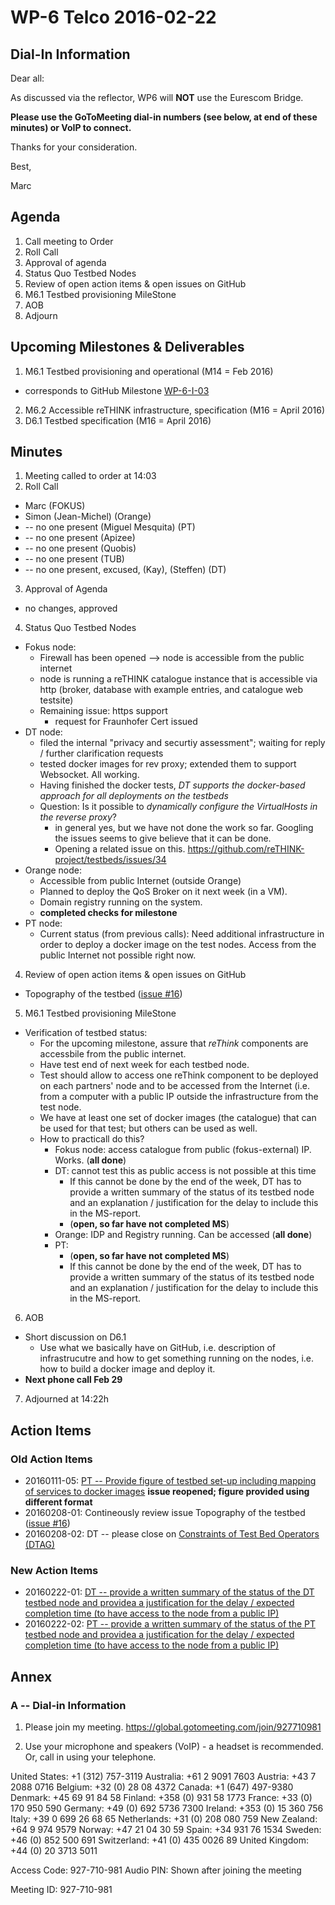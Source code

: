 # WP-6 Telco 2016-02-22

## Dial-In Information

Dear all:

As discussed via the reflector, WP6 will **NOT** use the Eurescom Bridge.

**Please use the GoToMeeting dial-in numbers (see below, at end of these minutes) or VoIP to connect.**

Thanks for your consideration. 

Best,

Marc



## Agenda

1. Call meeting to Order
2. Roll Call
3. Approval of agenda 
4. Status Quo Testbed Nodes
5. Review of open action items & open issues on GitHub
6. M6.1 Testbed provisioning MileStone
7. AOB
8. Adjourn

## Upcoming Milestones & Deliverables

1. M6.1 Testbed provisioning and operational (M14 = Feb 2016)
  * corresponds to GitHub Milestone [WP-6-I-03](https://github.com/reTHINK-project/testbeds/milestones/WP-6-I-03:%20%20Initial%20set-up%20of%20testbed%20nodes)
2. M6.2 Accessible reTHINK infrastructure, specification (M16 = April 2016)
3. D6.1 Testbed specification (M16 = April 2016)

## Minutes

1. Meeting called to order at 14:03
2. Roll Call
  * Marc (FOKUS)
  * Simon (Jean-Michel) (Orange)
  * -- no one present (Miguel Mesquita) (PT)
  * -- no one present (Apizee)
  * -- no one present (Quobis)
  * -- no one present (TUB)
  * -- no one present, excused, (Kay), (Steffen) (DT)
3. Approval of Agenda
 * no changes, approved
4. Status Quo Testbed Nodes
 * Fokus node:
   * Firewall has been opened --> node is accessible from the public internet
   * node is running a reTHINK catalogue instance that is accessible via http (broker, database with example entries, and catalogue web testsite)
   * Remaining issue:  https support
     * request for Fraunhofer Cert issued
 * DT node:
   * filed the internal "privacy and securtiy assessment"; waiting for reply / further clarification requests
   * tested docker images for rev proxy; extended them to support Websocket.  All working.
   * Having finished the docker tests, *DT supports the docker-based approach for all deployments on the testbeds*
   * Question: Is it possible to *dynamically configure the VirtualHosts in the reverse proxy*?
     * in general yes, but we have not done the work so far.  Googling the issues seems to give believe that it can be done.
     * Opening a related issue on this. https://github.com/reTHINK-project/testbeds/issues/34
 * Orange node:
   * Accessible from public Internet (outside Orange)
   * Planned to deploy the QoS Broker on it next week (in a VM).
   * Domain registry running on the system. 
   * **completed checks for milestone**
 * PT node:
   * Current status (from previous calls):  Need additional infrastructure in order to deploy a docker image on the test nodes. Access from the public Internet not possible right now.  

4. Review of open action items & open issues on GitHub
 * Topography of the testbed ([issue #16](https://github.com/reTHINK-project/testbeds/issues/16))
5. M6.1 Testbed provisioning MileStone
 * Verification of testbed status:
   * For the upcoming milestone, assure that *reThink* components are accessbile from the public internet.  
   * Have test end of next week for each testbed node.
    * Test should allow to access one reThink component to be deployed on each partners' node and to be accessed from the Internet (i.e. from a computer with a public IP outside the infrastructure from the test node.
    * We have at least one set of docker images (the catalogue) that can be used for that test; but others can be used as well.
    * How to practicall do this?
      * Fokus node: access catalogue from public (fokus-external) IP. Works. (**all done**)
      * DT: cannot test this as public access is not possible at this time
        * If this cannot be done by the end of the week, DT has to provide a written summary of the status of its testbed node and an explanation / justification for the delay to include this in the MS-report.
        *  (**open, so far have not completed MS**)
      * Orange: IDP and Registry running.  Can be accessed (**all done**)
      * PT: 
        * (**open, so far have not completed MS**)
        * If this cannot be done by the end of the week, DT has to provide a written summary of the status of its testbed node and an explanation / justification for the delay to include this in the MS-report. 
      

6. AOB
 * Short discussion on D6.1
   * Use what we basically have on GitHub, i.e. description of infrastrucutre and how to get something running on the nodes, i.e. how to build a docker image and deploy it. 
 * **Next phone call Feb 29**
7. Adjourned at 14:22h

## Action Items

### Old Action Items
* 20160111-05: [PT -- Provide figure of testbed set-up including mapping of services to docker images](https://github.com/reTHINK-project/testbeds/issues/26) **issue reopened; figure provided using different format**
* 20160208-01:  Contineously review issue Topography of the testbed ([issue #16](https://github.com/reTHINK-project/testbeds/issues/16))
* 20160208-02:  DT -- please close on [Constraints of Test Bed Operators (DTAG)](https://github.com/reTHINK-project/testbeds/issues/7)
 
### New Action Items
 * 20160222-01:  [DT -- provide a written summary of the status of the DT testbed node and providea a justification for the delay / expected completion time (to have access to the node from a public IP)](https://github.com/reTHINK-project/testbeds/issues/35)
 * 20160222-02:  [PT -- provide a written summary of the status of the PT testbed node and providea a justification for the delay / expected completion time (to have access to the node from a public IP)](https://github.com/reTHINK-project/testbeds/issues/36)

## Annex

### A -- Dial-in Information

1.  Please join my meeting.
https://global.gotomeeting.com/join/927710981

2.  Use your microphone and speakers (VoIP) - a headset is recommended. Or, call in using your telephone.

United States: +1 (312) 757-3119
Australia: +61 2 9091 7603
Austria: +43 7 2088 0716
Belgium: +32 (0) 28 08 4372
Canada: +1 (647) 497-9380
Denmark: +45 69 91 84 58
Finland: +358 (0) 931 58 1773
France: +33 (0) 170 950 590
Germany: +49 (0) 692 5736 7300
Ireland: +353 (0) 15 360 756
Italy: +39 0 699 26 68 65
Netherlands: +31 (0) 208 080 759
New Zealand: +64 9 974 9579
Norway: +47 21 04 30 59
Spain: +34 931 76 1534
Sweden: +46 (0) 852 500 691
Switzerland: +41 (0) 435 0026 89
United Kingdom: +44 (0) 20 3713 5011

Access Code: 927-710-981
Audio PIN: Shown after joining the meeting

Meeting ID: 927-710-981

